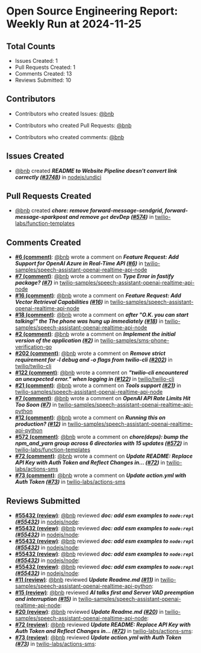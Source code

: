 # Open Source Engineering Report: Weekly Run at 2024-11-25

## Total Counts

* Issues Created: 1
* Pull Requests Created: 1
* Comments Created: 13
* Reviews Submitted: 10

## Contributors

* Contributors who created Issues: [@bnb](https://github.com/bnb)

* Contributors who created Pull Requests: [@bnb](https://github.com/bnb)

* Contributors who created comments: [@bnb](https://github.com/bnb)

## Issues Created

* [@bnb](https://github.com/bnb) created _**README to Website Pipeline doesn't convert link correctly ([#3748](https://github.com/nodejs/undici/issues/3748))**_ in [nodejs/undici](https://github.com/nodejs/undici)

## Pull Requests Created

* [@bnb](https://github.com/bnb) created _**chore: remove forward-message-sendgrid, forward-message-sparkpost and remove `got` devDep ([#574](https://github.com/twilio-labs/function-templates/pull/574))**_ in [twilio-labs/function-templates](https://github.com/twilio-labs/function-templates)

## Comments Created

* **[#6 (comment)](https://github.com/twilio-samples/speech-assistant-openai-realtime-api-node/issues/6#issuecomment-2417769315)**: [@bnb](https://github.com/bnb) wrote a comment on _**Feature Request: Add Support for OpenAI Azure in Real-Time API ([#6](https://github.com/twilio-samples/speech-assistant-openai-realtime-api-node/issues/6))**_ in [twilio-samples/speech-assistant-openai-realtime-api-node](https://github.com/twilio-samples/speech-assistant-openai-realtime-api-node)
* **[#7 (comment)](https://github.com/twilio-samples/speech-assistant-openai-realtime-api-node/issues/7#issuecomment-2417767894)**: [@bnb](https://github.com/bnb) wrote a comment on _**Type Error in fastify package? ([#7](https://github.com/twilio-samples/speech-assistant-openai-realtime-api-node/issues/7))**_ in [twilio-samples/speech-assistant-openai-realtime-api-node](https://github.com/twilio-samples/speech-assistant-openai-realtime-api-node)
* **[#16 (comment)](https://github.com/twilio-samples/speech-assistant-openai-realtime-api-node/issues/16#issuecomment-2417765583)**: [@bnb](https://github.com/bnb) wrote a comment on _**Feature Request: Add Vector Retrieval Capabilities ([#16](https://github.com/twilio-samples/speech-assistant-openai-realtime-api-node/issues/16))**_ in [twilio-samples/speech-assistant-openai-realtime-api-node](https://github.com/twilio-samples/speech-assistant-openai-realtime-api-node)
* **[#18 (comment)](https://github.com/twilio-samples/speech-assistant-openai-realtime-api-node/issues/18#issuecomment-2417763041)**: [@bnb](https://github.com/bnb) wrote a comment on _**after "O.K. you can start talking!" the The phone was hung up immediately ([#18](https://github.com/twilio-samples/speech-assistant-openai-realtime-api-node/issues/18))**_ in [twilio-samples/speech-assistant-openai-realtime-api-node](https://github.com/twilio-samples/speech-assistant-openai-realtime-api-node)
* **[#2 (comment)](https://github.com/twilio-samples/sms-phone-verification-go/pull/2#issuecomment-2417749267)**: [@bnb](https://github.com/bnb) wrote a comment on _**Implement the initial version of the application ([#2](https://github.com/twilio-samples/sms-phone-verification-go/pull/2))**_ in [twilio-samples/sms-phone-verification-go](https://github.com/twilio-samples/sms-phone-verification-go)
* **[#202 (comment)](https://github.com/twilio/twilio-cli/issues/202#issuecomment-2414054543)**: [@bnb](https://github.com/bnb) wrote a comment on _**Remove strict requirement for -l debug and -o flags from twilio-cli ([#202](https://github.com/twilio/twilio-cli/issues/202))**_ in [twilio/twilio-cli](https://github.com/twilio/twilio-cli)
* **[#122 (comment)](https://github.com/twilio/twilio-cli/issues/122#issuecomment-2414039871)**: [@bnb](https://github.com/bnb) wrote a comment on _**"twilio-cli encountered an unexpected error." when logging in ([#122](https://github.com/twilio/twilio-cli/issues/122))**_ in [twilio/twilio-cli](https://github.com/twilio/twilio-cli)
* **[#21 (comment)](https://github.com/twilio-samples/speech-assistant-openai-realtime-api-node/issues/21#issuecomment-2436061093)**: [@bnb](https://github.com/bnb) wrote a comment on _**Tools support ([#21](https://github.com/twilio-samples/speech-assistant-openai-realtime-api-node/issues/21))**_ in [twilio-samples/speech-assistant-openai-realtime-api-node](https://github.com/twilio-samples/speech-assistant-openai-realtime-api-node)
* **[#7 (comment)](https://github.com/twilio-samples/speech-assistant-openai-realtime-api-python/issues/7#issuecomment-2436051381)**: [@bnb](https://github.com/bnb) wrote a comment on _**OpenAI API Rate Limits Hit Too Soon ([#7](https://github.com/twilio-samples/speech-assistant-openai-realtime-api-python/issues/7))**_ in [twilio-samples/speech-assistant-openai-realtime-api-python](https://github.com/twilio-samples/speech-assistant-openai-realtime-api-python)
* **[#12 (comment)](https://github.com/twilio-samples/speech-assistant-openai-realtime-api-python/issues/12#issuecomment-2436047646)**: [@bnb](https://github.com/bnb) wrote a comment on _**Running this on production? ([#12](https://github.com/twilio-samples/speech-assistant-openai-realtime-api-python/issues/12))**_ in [twilio-samples/speech-assistant-openai-realtime-api-python](https://github.com/twilio-samples/speech-assistant-openai-realtime-api-python)
* **[#572 (comment)](https://github.com/twilio-labs/function-templates/pull/572#issuecomment-2436037782)**: [@bnb](https://github.com/bnb) wrote a comment on _**chore(deps): bump the npm_and_yarn group across 6 directories with 15 updates ([#572](https://github.com/twilio-labs/function-templates/pull/572))**_ in [twilio-labs/function-templates](https://github.com/twilio-labs/function-templates)
* **[#72 (comment)](https://github.com/twilio-labs/actions-sms/pull/72#issuecomment-2433532373)**: [@bnb](https://github.com/bnb) wrote a comment on _**Update README: Replace API Key with Auth Token and Reflect Changes in… ([#72](https://github.com/twilio-labs/actions-sms/pull/72))**_ in [twilio-labs/actions-sms](https://github.com/twilio-labs/actions-sms)
* **[#73 (comment)](https://github.com/twilio-labs/actions-sms/pull/73#issuecomment-2433532042)**: [@bnb](https://github.com/bnb) wrote a comment on _**Update action.yml with Auth Token ([#73](https://github.com/twilio-labs/actions-sms/pull/73))**_ in [twilio-labs/actions-sms](https://github.com/twilio-labs/actions-sms)

## Reviews Submitted

* **[#55432 (review)](https://github.com/nodejs/node/pull/55432#pullrequestreview-2376214860)**: [@bnb](https://github.com/bnb) reviewed _**doc: add esm examples to `node:repl` ([#55432](https://github.com/nodejs/node/pull/55432))**_ in [nodejs/node](https://github.com/nodejs/node): 
* **[#55432 (review)](https://github.com/nodejs/node/pull/55432#pullrequestreview-2376214860)**: [@bnb](https://github.com/bnb) reviewed _**doc: add esm examples to `node:repl` ([#55432](https://github.com/nodejs/node/pull/55432))**_ in [nodejs/node](https://github.com/nodejs/node): 
* **[#55432 (review)](https://github.com/nodejs/node/pull/55432#pullrequestreview-2376208372)**: [@bnb](https://github.com/bnb) reviewed _**doc: add esm examples to `node:repl` ([#55432](https://github.com/nodejs/node/pull/55432))**_ in [nodejs/node](https://github.com/nodejs/node): 
* **[#55432 (review)](https://github.com/nodejs/node/pull/55432#pullrequestreview-2376203460)**: [@bnb](https://github.com/bnb) reviewed _**doc: add esm examples to `node:repl` ([#55432](https://github.com/nodejs/node/pull/55432))**_ in [nodejs/node](https://github.com/nodejs/node): 
* **[#55432 (review)](https://github.com/nodejs/node/pull/55432#pullrequestreview-2376194518)**: [@bnb](https://github.com/bnb) reviewed _**doc: add esm examples to `node:repl` ([#55432](https://github.com/nodejs/node/pull/55432))**_ in [nodejs/node](https://github.com/nodejs/node): 
* **[#11 (review)](https://github.com/twilio-samples/speech-assistant-openai-realtime-api-python/pull/11#pullrequestreview-2373470900)**: [@bnb](https://github.com/bnb) reviewed _**Update Readme.md ([#11](https://github.com/twilio-samples/speech-assistant-openai-realtime-api-python/pull/11))**_ in [twilio-samples/speech-assistant-openai-realtime-api-python](https://github.com/twilio-samples/speech-assistant-openai-realtime-api-python): 
* **[#15 (review)](https://github.com/twilio-samples/speech-assistant-openai-realtime-api-node/pull/15#pullrequestreview-2373468918)**: [@bnb](https://github.com/bnb) reviewed _**AI talks first and Server VAD preemption and interruption ([#15](https://github.com/twilio-samples/speech-assistant-openai-realtime-api-node/pull/15))**_ in [twilio-samples/speech-assistant-openai-realtime-api-node](https://github.com/twilio-samples/speech-assistant-openai-realtime-api-node): 
* **[#20 (review)](https://github.com/twilio-samples/speech-assistant-openai-realtime-api-node/pull/20#pullrequestreview-2393422265)**: [@bnb](https://github.com/bnb) reviewed _**Update Readme.md ([#20](https://github.com/twilio-samples/speech-assistant-openai-realtime-api-node/pull/20))**_ in [twilio-samples/speech-assistant-openai-realtime-api-node](https://github.com/twilio-samples/speech-assistant-openai-realtime-api-node): 
* **[#72 (review)](https://github.com/twilio-labs/actions-sms/pull/72#pullrequestreview-2390722672)**: [@bnb](https://github.com/bnb) reviewed _**Update README: Replace API Key with Auth Token and Reflect Changes in… ([#72](https://github.com/twilio-labs/actions-sms/pull/72))**_ in [twilio-labs/actions-sms](https://github.com/twilio-labs/actions-sms): 
* **[#73 (review)](https://github.com/twilio-labs/actions-sms/pull/73#pullrequestreview-2390722339)**: [@bnb](https://github.com/bnb) reviewed _**Update action.yml with Auth Token ([#73](https://github.com/twilio-labs/actions-sms/pull/73))**_ in [twilio-labs/actions-sms](https://github.com/twilio-labs/actions-sms): 